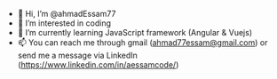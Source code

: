- 👋 Hi, I’m @ahmadEssam77
- 👀 I’m interested in coding
- 🌱 I’m currently learning JavaScript framework (Angular & Vuejs)
- 📫 You can reach me through gmail (ahmad77essam@gmail.com) or send me a message via LinkedIn (https://www.linkedin.com/in/aessamcode/)

<!---
ahmadEssam77/ahmadEssam77 is a ✨ special ✨ repository because its `README.md` (this file) appears on your GitHub profile.
You can click the Preview link to take a look at your changes.
--->
